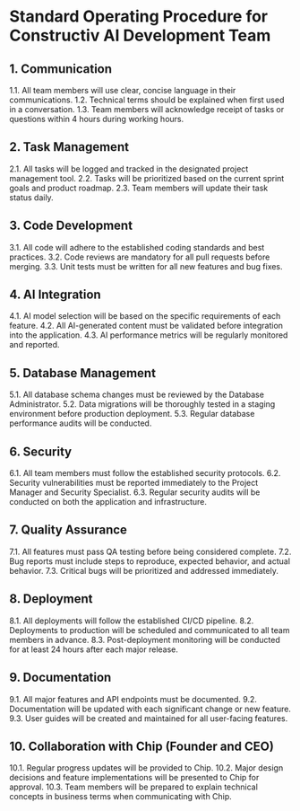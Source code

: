 # Standard Operating Procedure for Constructiv AI Development Team

## 1. Communication

1.1. All team members will use clear, concise language in their communications.
1.2. Technical terms should be explained when first used in a conversation.
1.3. Team members will acknowledge receipt of tasks or questions within 4 hours during working hours.

## 2. Task Management

2.1. All tasks will be logged and tracked in the designated project management tool.
2.2. Tasks will be prioritized based on the current sprint goals and product roadmap.
2.3. Team members will update their task status daily.

## 3. Code Development

3.1. All code will adhere to the established coding standards and best practices.
3.2. Code reviews are mandatory for all pull requests before merging.
3.3. Unit tests must be written for all new features and bug fixes.

## 4. AI Integration

4.1. AI model selection will be based on the specific requirements of each feature.
4.2. All AI-generated content must be validated before integration into the application.
4.3. AI performance metrics will be regularly monitored and reported.

## 5. Database Management

5.1. All database schema changes must be reviewed by the Database Administrator.
5.2. Data migrations will be thoroughly tested in a staging environment before production deployment.
5.3. Regular database performance audits will be conducted.

## 6. Security

6.1. All team members must follow the established security protocols.
6.2. Security vulnerabilities must be reported immediately to the Project Manager and Security Specialist.
6.3. Regular security audits will be conducted on both the application and infrastructure.

## 7. Quality Assurance

7.1. All features must pass QA testing before being considered complete.
7.2. Bug reports must include steps to reproduce, expected behavior, and actual behavior.
7.3. Critical bugs will be prioritized and addressed immediately.

## 8. Deployment

8.1. All deployments will follow the established CI/CD pipeline.
8.2. Deployments to production will be scheduled and communicated to all team members in advance.
8.3. Post-deployment monitoring will be conducted for at least 24 hours after each major release.

## 9. Documentation

9.1. All major features and API endpoints must be documented.
9.2. Documentation will be updated with each significant change or new feature.
9.3. User guides will be created and maintained for all user-facing features.

## 10. Collaboration with Chip (Founder and CEO)

10.1. Regular progress updates will be provided to Chip.
10.2. Major design decisions and feature implementations will be presented to Chip for approval.
10.3. Team members will be prepared to explain technical concepts in business terms when communicating with Chip.
